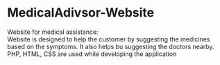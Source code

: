 # MedicalAdivsor-Website
Website for medical assistance: <br />
Website is designed to help the customer by suggesting the medicines based on the symptoms. It also helps bu suggesting the doctors nearby. <br />
PHP, HTML, CSS are used while developing the application <br />
